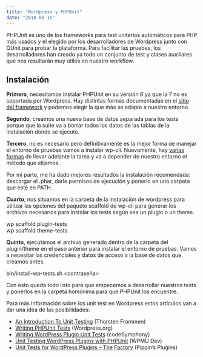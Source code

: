 ```yaml
---
title: "Wordpress y PHPUnit"
date: "2018-08-15"
---
```


PHPUnit es uno de los frameworks para test unitarios automáticos para PHP más usados y el elegido por los desarrolladores de Wordpress junto con QUnit para probar la plataforma. Para facilitar las pruebas, los desarrolladores han creado ya todo un conjunto de test y clases auxiliares que nos resultarán muy útiles en nuestro workflow.  

## Instalación

**Primero**, necesitamos instalar PHPUnit en su versión 6 ya que la 7 no es soportada por Wordpress. Hay distintas formas documentadas en el [sitio del framework](https://phpunit.de/getting-started/phpunit-6.html) y podemos elegir la que más se adapte a nuestro entorno.

**Segundo**, creamos una nueva base de datos separada para los tests porque que la suite va a borrar todos los datos de las tablas de la instalación donde se ejecute.

**Tercero**, no es necesario pero definitivamente es la mejor forma de manejar el entorno de pruebas vamos a instalar wp-cli. Nuevamente, hay [varías formas](https://make.wordpress.org/cli/handbook/installing/) de llevar adelante la tarea y va a depender de nuestro entorno el método que elijamos.

Por mi parte, me ha dado mejores resultados la instalación recomendada: descargar el .phar, darle permisos de ejecución y ponerlo en una carpeta que esté en PATH.

**Cuarto**, nos situamos en la carpeta de la instalación de wordpress para utilizar las opciones del paquete scaffold de wp-cli para generar los archivos necesarios para instalar los tests según sea un plugin o un theme.

wp scaffold plugin-tests <nombre plugin>  
wp scaffold theme-tests <nombre theme>

**Quinto**, ejecutamos el archivo generado dentro de la carpeta del plugin/theme en el paso anterior para instalar el entorno de pruebas. Vamos a necesitar las credenciales y datos de acceso a la base de datos que creamos antes.

bin/install-wp-tests.sh <nombre bbdd> <usuario> <contraseña> <host>

Con esto queda todo listo para que empecemos a desarrollar nuestros tests y ponerlos en la carpeta homónima para que PHPUnit los encuentre.

Para más información sobre los unit test en Wordpress estos artículos van a dar una idea de las posibilidades:

- [An Introduction To Unit Testing](https://tfrommen.de/an-introduction-to-unit-testing-for-wordpress/) (Thorsten Frommen)
- [Writing PHPUnit Tests](https://make.wordpress.org/core/handbook/testing/automated-testing/writing-phpunit-tests/) (Wordpress.org)
- [Writing WordPress Plugin Unit Tests](https://codesymphony.co/writing-wordpress-plugin-unit-tests/) (codeSymphony)
- [Unit Testing WordPress Plugins with PHPUnit](https://premium.wpmudev.org/blog/unit-testing-wordpress-plugins-phpunit/) (WPMU Dev)
- [Unit Tests for WordPress Plugins – The Factory](https://pippinsplugins.com/unit-tests-for-wordpress-plugins-the-factory/) (Pippin’s Plugins)
